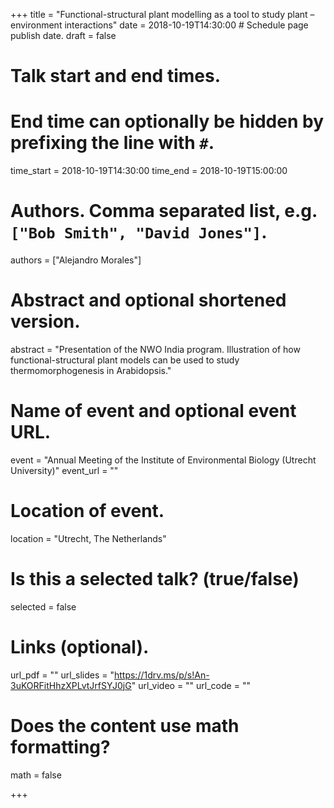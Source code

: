 +++
title = "Functional-structural plant modelling as a tool to study plant – environment interactions"
date = 2018-10-19T14:30:00  # Schedule page publish date.
draft = false

# Talk start and end times.
#   End time can optionally be hidden by prefixing the line with `#`.
time_start = 2018-10-19T14:30:00
time_end = 2018-10-19T15:00:00

# Authors. Comma separated list, e.g. `["Bob Smith", "David Jones"]`.
authors = ["Alejandro Morales"]

# Abstract and optional shortened version.
abstract = "Presentation of the NWO India program. Illustration of how functional-structural plant models can be used to study thermomorphogenesis in Arabidopsis."

# Name of event and optional event URL.
event = "Annual Meeting of the Institute of Environmental Biology (Utrecht University)"
event_url = ""

# Location of event.
location = "Utrecht, The Netherlands"

# Is this a selected talk? (true/false)
selected = false


# Links (optional).
url_pdf = ""
url_slides = "https://1drv.ms/p/s!An-3uKORFitHhzXPLvtJrfSYJ0jG"
url_video = ""
url_code = ""

# Does the content use math formatting?
math = false

+++

